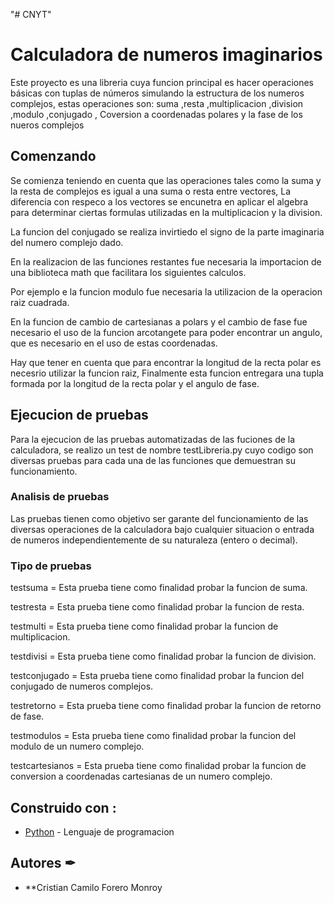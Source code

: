 "# CNYT" 
# Calculadora de numeros imaginarios

Este proyecto es una libreria cuya funcion principal es hacer operaciones básicas con tuplas de números simulando la estructura de los numeros complejos, estas operaciones son: suma ,resta ,multiplicacion ,division ,modulo ,conjugado , Coversion a coordenadas polares y la fase de los nueros complejos

## Comenzando 

Se comienza teniendo en cuenta que las operaciones tales como la suma y la resta de complejos es igual a una suma o resta entre vectores, La diferencia con respeco a los vectores se encunetra en aplicar el algebra para determinar ciertas formulas utilizadas en la multiplicacion y la division.

La funcion del conjugado se realiza invirtiedo el signo de la parte imaginaria del numero complejo dado.

En la realizacion de las funciones restantes fue necesaria la importacion de una biblioteca math que facilitara los siguientes calculos.

Por ejemplo e la funcion modulo fue necesaria la utilizacion de la operacion raiz cuadrada.

En la funcion de cambio de cartesianas a polars y el cambio de fase fue necesario el uso de la funcion arcotangete para poder encontrar un angulo, que es necesario en el uso de estas coordenadas.

Hay que tener en cuenta que para encontrar la longitud de la recta polar es necesrio utilizar la funcion raiz, Finalmente esta funcion entregara una tupla formada por la longitud de la recta polar y el angulo de fase.

## Ejecucion de pruebas

Para la ejecucion de las pruebas automatizadas de las fuciones de la calculadora, se realizo un test de nombre testLibreria.py cuyo codigo son diversas pruebas para cada una de las funciones que demuestran su funcionamiento.

### Analisis de pruebas 

Las pruebas tienen como objetivo ser garante del funcionamiento de las diversas operaciones de la calculadora bajo cualquier situacion o entrada de numeros independientemente de su naturaleza (entero o decimal).
 
### Tipo de pruebas

testsuma = Esta prueba tiene como finalidad probar la funcion de suma.

testresta = Esta prueba tiene como finalidad probar la funcion de resta.

testmulti = Esta prueba tiene como finalidad probar la funcion de multiplicacion.

testdivisi = Esta prueba tiene como finalidad probar la funcion de division. 

testconjugado = Esta prueba tiene como finalidad probar la funcion del conjugado de numeros complejos.

testretorno = Esta prueba tiene como finalidad probar la funcion de retorno de fase.

testmodulos = Esta prueba tiene como finalidad probar la funcion del modulo de un numero complejo.

testcartesianos = Esta prueba tiene como finalidad probar la funcion de conversion a coordenadas cartesianas de un numero complejo.



## Construido con :


* [Python](https://www.python.org/) - Lenguaje de programacion


## Autores ✒

* **Cristian Camilo Forero Monroy
